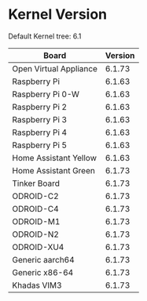 
# Kernel Version

Default Kernel tree: 6.1

| Board | Version |
|-------|---------|
| Open Virtual Appliance | 6.1.73 |
| Raspberry Pi | 6.1.63 |
| Raspberry Pi 0-W | 6.1.63 |
| Raspberry Pi 2 | 6.1.63 |
| Raspberry Pi 3 | 6.1.63 |
| Raspberry Pi 4 | 6.1.63 |
| Raspberry Pi 5 | 6.1.63 |
| Home Assistant Yellow | 6.1.63 |
| Home Assistant Green | 6.1.73 |
| Tinker Board | 6.1.73 |
| ODROID-C2 | 6.1.73 |
| ODROID-C4 | 6.1.73 |
| ODROID-M1 | 6.1.73 |
| ODROID-N2 | 6.1.73 |
| ODROID-XU4 | 6.1.73 |
| Generic aarch64 | 6.1.73 |
| Generic x86-64 | 6.1.73 |
| Khadas VIM3 | 6.1.73 |
